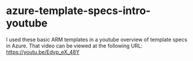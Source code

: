 # azure-template-specs-intro-youtube
I used these basic ARM templates in a youtube overview of template specs in Azure. That video can be viewed at the following URL:
https://youtu.be/Edvp_eX_48Y
